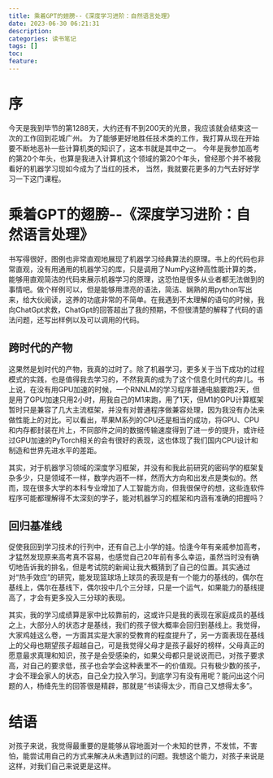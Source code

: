 ```yaml
---
title: 乘着GPT的翅膀--《深度学习进阶：自然语言处理》
date: 2023-06-30 06:21:31
description:
categories: 读书笔记
tags: []
toc:
feature:
---
```


# 序

今天是我到毕节的第1288天，大约还有不到200天的光景，我应该就会结束这一次的工作回到花城广州。 为了能够更好地胜任技术类的工作，我打算从现在开始要不断地恶补一些计算机类的知识了，这本书就是其中之一。 今年是我参加高考的第20个年头，也算是我进入计算机这个领域的第20个年头，曾经那个并不被我看好的机器学习现如今成为了当红的技术， 当然，我就要花更多的力气去好好学习一下这门课程。

<!-- more -->

# 乘着GPT的翅膀--《深度学习进阶：自然语言处理》

书写得很好，图例也非常直观地展现了机器学习经典算法的原理。书上的代码也非常直观，没有用通用的机器学习的库，只是调用了NumPy这种高性能计算的类，能够用直观简洁的代码来展示机器学习的原理，这恐怕是很多从业者都无法做到的事情吧。做个样例可以，但是能够用漂亮的语法，简洁、娴熟的用python写出来，给大伙阅读，这养的功底非常的不简单。在我遇到不太理解的语句的时候，我向ChatGpt求救，ChatGpt的回答超出了我的预期，不但很清楚的解释了代码的语法问题，还写出样例以及可以调用的代码。

## 跨时代的产物

这果然是划时代的产物，我真的过时了。除了机器学习，更多关于当下成功的过程模式的实践，也是值得我去学习的，不然我真的成为了这个信息化时代的弃儿。书上说，在没有用GPU加速的时候，一个RNNLM的学习程序普通电脑要跑2天，但是用了GPU加速只用2小时，用我自己的M1来跑，用了1天，但M1的GPU计算框架暂时只是兼容了几大主流框架，并没有对普通程序做兼容处理，因为我没有办法来做性能上的对比。可以看出，苹果M系列的CPU还是相当的成功，将GPU、CPU和内存都封装在片上，不同部件之间的数据传输速度得到了进一步的提升，或许经过GPU加速的PyTorch相关的会有很好的表现，这也体现了我们国内CPU设计和制造和世界先进水平的差距。

其实，对于机器学习领域的深度学习框架，并没有和我此前研究的密码学的框架复杂多少，只是领域不一样，数学内涵不一样，然而大方向和出发点是类似的。然而，现在很多大学的本科专业增加了人工智能方向，但我很保守的想，这些连软件程序可能都理解得不太深刻的学子，能对机器学习的框架和内涵有准确的把握吗？

## 回归基准线

促使我回到学习技术的行列中，还有自己上小学的娃。恰逢今年有亲戚参加高考，才猛然发现原来高考真不容易，也感觉自己20年前有多么幸运，虽然当时没有确切地告诉我的排名，但是考试院的新闻让我大概猜到了自己的位置。其实通过对“热手效应”的研究，能发现篮球场上球员的表现是有一个能力的基线的，偶尔在基线上，偶尔在基线下，偶尔投中几个三分球，只是一个运气，如果能力的基线提高了，才会有更多投入三分球的表现。

其实，我的学习成绩算是家中比较靠前的，这或许只是我的表现在家庭成员的基线之上，大部分人的状态才是基线，我们的孩子很大概率会回归到基线上。我觉得，大家鸡娃这么卷，一方面其实是大家的受教育的程度提升了，另一方面表现在基线上的父母也期望孩子超越自己，可是我觉得父母才是孩子最好的榜样，父母真正的愿意最求真理和知识，孩子是会受感染的，如果父母都只是说说而已，对孩子要求高，对自己的要求低，孩子也会学会这种表里不一的价值观。只有极少数的孩子，才会不理会家人的状态，自己全力投入学习。到底学习有没有用呢？能问出这个问题的人，杨绛先生的回答很是精辟，那就是“书读得太少，而自己又想得太多”。

# 结语

对孩子来说，我觉得最重要的是能够从容地面对一个未知的世界，不发怵，不害怕，能尝试用自己的方式来解决从未遇到过的问题。我想这个能力，对孩子来说是这样，对我们自己来说更是这样。